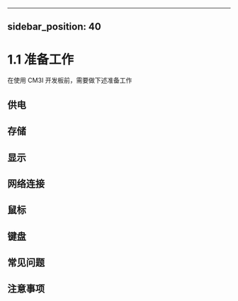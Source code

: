 
---
sidebar_position: 40
---

# 1.1 准备工作

在使用 CM3I 开发板前，需要做下述准备工作

## 供电

## 存储

## 显示

## 网络连接

## 鼠标

## 键盘

## 常见问题

## 注意事项
